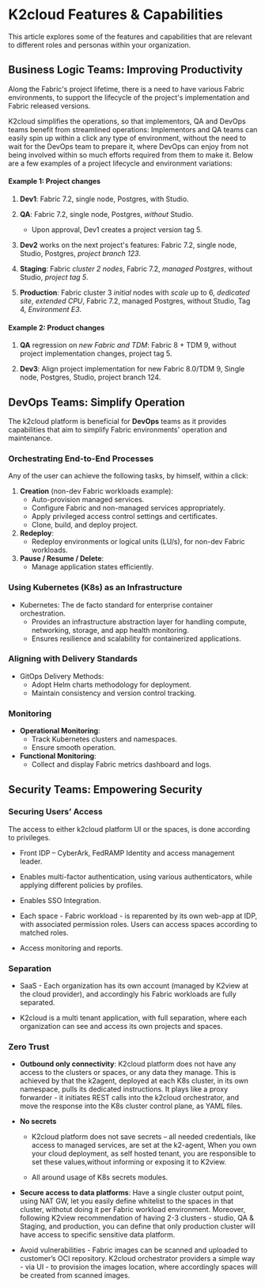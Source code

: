 # K2cloud Features & Capabilities

This article explores some of the features and capabilities that are relevant to different roles and personas within your organization.

## Business Logic Teams: Improving Productivity

Along the Fabric's project lifetime, there is a need to have various Fabric environments, to support the lifecycle of the project's implementation and Fabric released versions. 

K2cloud simplifies the operations, so that implementors, QA and DevOps teams benefit from streamlined operations: Implementors and QA teams can easily spin up within a click any type of environment, without the need to wait for the DevOps team to prepare it, where DevOps can enjoy from not being involved within so much efforts required from them to make it. 
Below are a few examples of a project lifecycle and environment variations:

#### Example 1: Project changes

1. **Dev1**: Fabric 7.2, single node, Postgres, with Studio. 

1. **QA**: Fabric 7.2, single node, Postgres, *without* Studio. 
   - Upon approval, Dev1 creates a project version tag 5.
2. **Dev2** works on the next project's features: Fabric 7.2, single node, Studio, Postgres, *project branch 123*.
3. **Staging**: Fabric *cluster 2 nodes*, Fabric 7.2, *managed Postgres*, without Studio, *project tag 5*.
4. **Production**: Fabric cluster 3 *initial* nodes with *scale* up to 6, *dedicated site*, *extended CPU*, Fabric 7.2, managed Postgres, without Studio, Tag 4, *Environment E3*.

#### Example 2: Product changes

1. **QA** regression on *new Fabric* *and TDM*: Fabric 8 + TDM 9, without project implementation changes, project tag 5.

2. **Dev3**: Align project implementation for new Fabric 8.0/TDM 9, Single node, Postgres, Studio, project branch 124.

   

## DevOps Teams: Simplify Operation

The k2cloud platform is beneficial for **DevOps** teams as it provides capabilities that aim to simplify Fabric environments' operation and maintenance. 

### Orchestrating End-to-End Processes

Any of the user can achieve the following tasks, by himself, within a click:

1. **Creation** (non-dev Fabric workloads example):
   - Auto-provision managed services.
   - Configure Fabric and non-managed services appropriately.
   - Apply privileged access control settings and certificates.
   - Clone, build, and deploy project.
2. **Redeploy**:
   - Redeploy environments or logical units (LU/s), for non-dev Fabric workloads.
3. **Pause / Resume / Delete**:
   - Manage application states efficiently.

### Using Kubernetes (K8s) as an Infrastructure

- Kubernetes: The de facto standard for enterprise container orchestration.
  - Provides an infrastructure abstraction layer for handling compute, networking, storage, and app health monitoring.
  - Ensures resilience and scalability for containerized applications.

### Aligning with Delivery Standards

- GitOps Delivery Methods:
  - Adopt Helm charts methodology for deployment.
  - Maintain consistency and version control tracking.

### Monitoring

- **Operational Monitoring**:
  - Track Kubernetes clusters and namespaces.
  - Ensure smooth operation.
- **Functional Monitoring**:
  - Collect and display Fabric metrics dashboard and logs.



## Security Teams: Empowering Security

### Securing Users’ Access

The access to either k2cloud platform UI or the spaces, is done according to privileges.

* Front IDP – CyberArk, FedRAMP Identity and access management leader.

* Enables multi-factor authentication, using various authenticators, while applying different policies by profiles. 

* Enables SSO Integration.

* Each space - Fabric workload - is reparented by its own web-app at IDP, with associated permission roles. Users can access spaces according to matched roles.

* Access monitoring and reports.

### Separation

* SaaS - Each organization has its own account (managed by K2view at the cloud provider), and accordingly his Fabric workloads are fully separated.

* K2cloud is a multi tenant application, with full separation, where each organization can see and access its own projects and spaces.

### Zero Trust

* **Outbound only connectivity**: K2cloud platform does not have any access to the clusters or spaces, or any data they manage. This is achieved by that the k2agent, deployed at each K8s cluster, in its own namespace, pulls its dedicated instructions. It plays like a proxy forwarder - it initiates REST calls into the k2cloud orchestrator, and move the response into the K8s cluster control plane, as YAML files.

* **No secrets**

  * K2cloud platform does not save secrets – all needed credentials, like access to managed services, are set at the k2-agent, When you own your cloud deployment, as self hosted tenant, you are responsible to set these values,without informing or exposing it to K2view.

  * All around usage of K8s secrets modules.

* **Secure access to data platforms**: Have a single cluster output point, using NAT GW, let you easily define whitelist to the spaces in that cluster, withotut doing it per Fabric workload environment. Moreover, following K2view recommendation of having 2-3 clusters - studio, QA & Staging, and production, you can define that only production cluster will have access to specific sensitive data platform.

* Avoid vulnerabilities - Fabric images can be scanned and uploaded to customer’s OCI repository. K2cloud orchestrator providers a simple way - via UI - to provision the images location, where accordingly spaces will be created from scanned images.







​              
